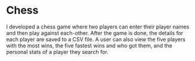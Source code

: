 # Chess

I developed a chess game where two players can enter their player names and then play against each-other. After the game
is done, the details for each player are saved to a CSV file. A user can also view the five players with the most wins,
the five fastest wins and who got them, and the personal stats of a player they search for.